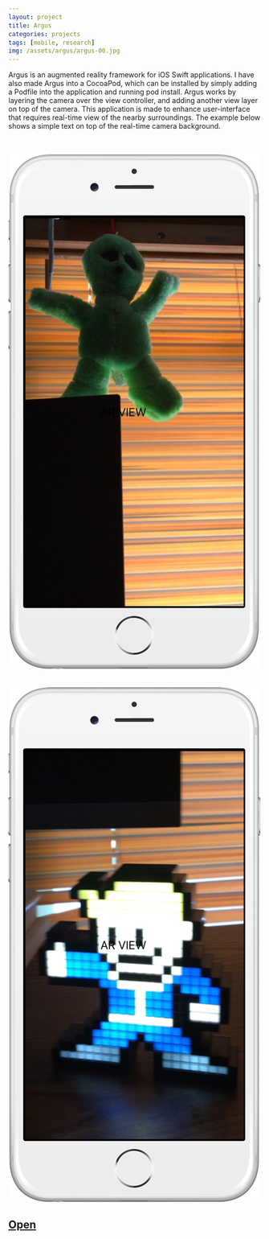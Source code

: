 ```yaml
---
layout: project
title: Argus
categories: projects
tags: [mobile, research]
img: /assets/argus/argus-00.jpg
---
```


Argus is an augmented reality framework for iOS Swift applications. 
I have also made Argus into a CocoaPod, which can be installed by 
simply adding a Podfile into the application and running pod install. 
Argus works by layering the camera over the view controller, and adding 
another view layer on top of the camera. This application is made to enhance 
user-interface that requires real-time view of the nearby surroundings. The example 
below shows a simple text on top of the real-time camera background.
<br><br><br>

<img src="/assets/argus/argus-01.jpg" height="50%">
<br><br><br>
<img src="/assets/argus/argus-02.jpg" height="50%">

<h2><a href="https://cocoapods.org/pods/Argus" target="_blank" >
	Open
</a></h2>
<br><br><br>
